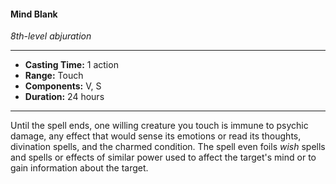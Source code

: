 #### Mind Blank
*8th-level abjuration*
___
- **Casting Time:** 1 action
- **Range:** Touch
- **Components:** V, S
- **Duration:** 24 hours
---
Until the spell ends, one willing creature you touch is immune to psychic damage, any effect that would sense its emotions or read its thoughts, divination spells, and the charmed condition. The spell even foils *wish* spells and spells or effects of similar power used to affect the target's mind or to gain information about the target.